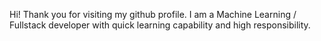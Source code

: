 Hi! Thank you for visiting my github profile. 
I am a Machine Learning / Fullstack developer with quick learning capability and high responsibility. 
